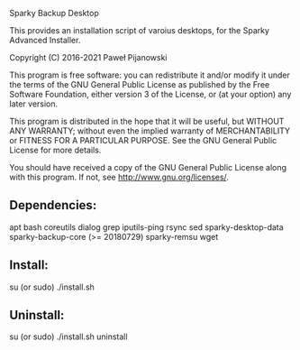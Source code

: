 Sparky Backup Desktop

This provides an installation script of varoius desktops, for the Sparky Advanced Installer.

Copyright (C) 2016-2021 Paweł Pijanowski

This program is free software: you can redistribute it and/or modify
it under the terms of the GNU General Public License as published by
the Free Software Foundation, either version 3 of the License, or
(at your option) any later version.

This program is distributed in the hope that it will be useful,
but WITHOUT ANY WARRANTY; without even the implied warranty of
MERCHANTABILITY or FITNESS FOR A PARTICULAR PURPOSE.  See the
GNU General Public License for more details.

You should have received a copy of the GNU General Public License
along with this program.  If not, see <http://www.gnu.org/licenses/>.

Dependencies:
---------------
apt
bash
coreutils
dialog
grep
iputils-ping
rsync
sed
sparky-desktop-data
sparky-backup-core (>= 20180729)
sparky-remsu
wget

Install:
-------------
su (or sudo) 
./install.sh

Uninstall:
-------------
su (or sudo)
./install.sh uninstall
